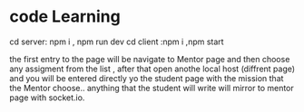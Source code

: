 # code Learning

cd server: npm i , npm run dev
cd client :npm i ,npm start

the first entry to the page will be navigate to Mentor page and then choose any assigment from the list , after that open anothe local host (diffrent page)
and you will be entered directly yo the student page with the mission that the Mentor choose..
anything that the student will write will mirror to mentor page with socket.io.
